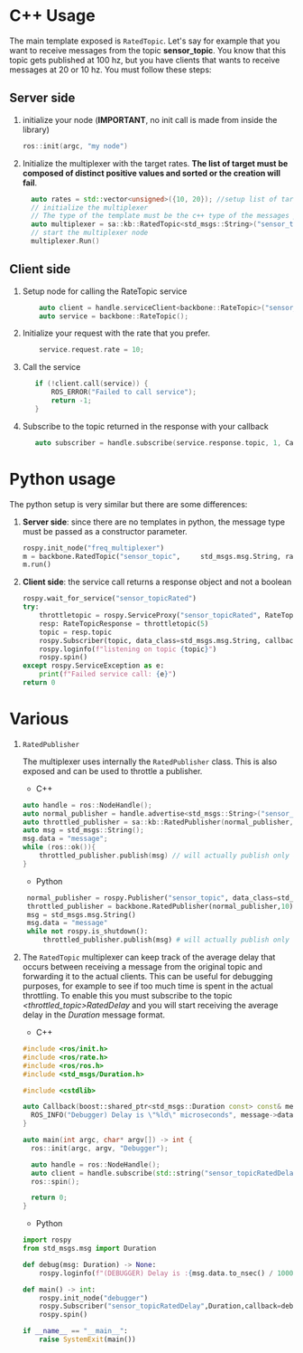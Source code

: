 # C++ Usage

The main template exposed is ```RatedTopic```. Let's say for example that you want to receive messages from the topic **sensor_topic**. You know that this topic gets published at 100 hz, but you have clients that wants to receive messages at 20 or 10 hz. You must follow these steps:
## Server side 

1.  initialize your node (**IMPORTANT**, no init call is made from inside the library)
    ```c++
    ros::init(argc, "my node")
    ```
2. Initialize the multiplexer with the target rates. **The list of target must be composed of distinct positive values and sorted or the creation will fail**.
    ```c++
      auto rates = std::vector<unsigned>({10, 20}); //setup list of target rates. 
      // initialize the multiplexer
      // The type of the template must be the c++ type of the messages published on the topic
      auto multiplexer = sa::kb::RatedTopic<std_msgs::String>("sensor_topic",rates)
      // start the multiplexer node
      multiplexer.Run()
    
    ```
## Client side

1. Setup node for calling the RateTopic service
    ```c++
        auto client = handle.serviceClient<backbone::RateTopic>("sensor_topicRated");
        auto service = backbone::RateTopic();
    ```
2. Initialize your request with the rate that you prefer.
    ```c++
        service.request.rate = 10;
    ```
3. Call the service 
     ```c++
        if (!client.call(service)) {
        	ROS_ERROR("Failed to call service");
        	return -1;
        }
    ```
4. Subscribe to the topic returned in the response with your callback
     ```c++
     	auto subscriber = handle.subscribe(service.response.topic, 1, Callback);
    ```

# Python usage

The python setup is very similar  but there are some differences:

1. **Server side**: since there are no templates in python, the message type must be passed as a constructor parameter. 

    ```python
    rospy.init_node("freq_multiplexer") 
    m = backbone.RatedTopic("sensor_topic",     std_msgs.msg.String, rates=[10, 20])
    m.run()
    ```

2.  **Client side**: the service call returns a response object and not a boolean 

    ```python
    rospy.wait_for_service("sensor_topicRated")
    try:
        throttletopic = rospy.ServiceProxy("sensor_topicRated", RateTopic)
        resp: RateTopicResponse = throttletopic(5) 	
        topic = resp.topic
        rospy.Subscriber(topic, data_class=std_msgs.msg.String, callback=callback)
        rospy.loginfo(f"listening on topic {topic}")
        rospy.spin()
    except rospy.ServiceException as e:
        print(f"Failed service call: {e}")
    return 0 
    ```

# Various 

1. ```RatedPublisher```

   The multiplexer uses internally the ```RatedPublisher``` class. This is also exposed and can be used to throttle a publisher.

   - C++

   ```c++
   auto handle = ros::NodeHandle();
   auto normal_publisher = handle.advertise<std_msgs::String>("sensor_topic", 10);
   auto throttled_publisher = sa::kb::RatedPublisher(normal_publisher, 10);
   auto msg = std_msgs::String();
   msg.data = "message";
   while (ros::ok()){
       throttled_publisher.publish(msg) // will actually publish only at a frequency of 10Hz
   }
   
   ```

   - Python 

    ```python
     normal_publisher = rospy.Publisher("sensor_topic", data_class=std_msgs.msg.String,queue_size=10)
     throttled_publisher = backbone.RatedPublisher(normal_publisher,10)
     msg = std_msgs.msg.String()
     msg.data = "message"
     while not rospy.is_shutdown():
         throttled_publisher.publish(msg) # will actually publish only at a frequency of 10Hz
    ```

     

 2. The ```RatedTopic``` multiplexer can  keep track of the average delay that occurs between receiving a message from the original topic and forwarding it to the actual clients. This can be useful for debugging purposes, for example to see if too much time is spent in the actual throttling. To enable this you must subscribe to the topic _<throttled_topic>RatedDelay_ and you will start receiving the average delay in the _Duration_ message format.

    - C++
    
    ```c++
    #include <ros/init.h>
    #include <ros/rate.h>
    #include <ros/ros.h>
    #include <std_msgs/Duration.h>
    
    #include <cstdlib>
    
    auto Callback(boost::shared_ptr<std_msgs::Duration const> const& message) -> void {
      ROS_INFO("Debugger) Delay is \"%ld\" microseconds", message->data.toNSec() / 1000);
    }
    
    auto main(int argc, char* argv[]) -> int {
      ros::init(argc, argv, "Debugger");
    
      auto handle = ros::NodeHandle();
      auto client = handle.subscribe(std::string("sensor_topicRatedDelay", 1, Callback);
      ros::spin();
    
      return 0;
    }
    ```
    
    - Python
    
    ```python
    import rospy
    from std_msgs.msg import Duration
    
    def debug(msg: Duration) -> None:
        rospy.loginfo(f"(DEBUGGER) Delay is :{msg.data.to_nsec() / 1000} microseconds")
    
    def main() -> int:
        rospy.init_node("debugger")
        rospy.Subscriber("sensor_topicRatedDelay",Duration,callback=debug, queue_size=1)
        rospy.spin()
    
    if __name__ == "__main__":
        raise SystemExit(main())
    ```
    
    
    
    